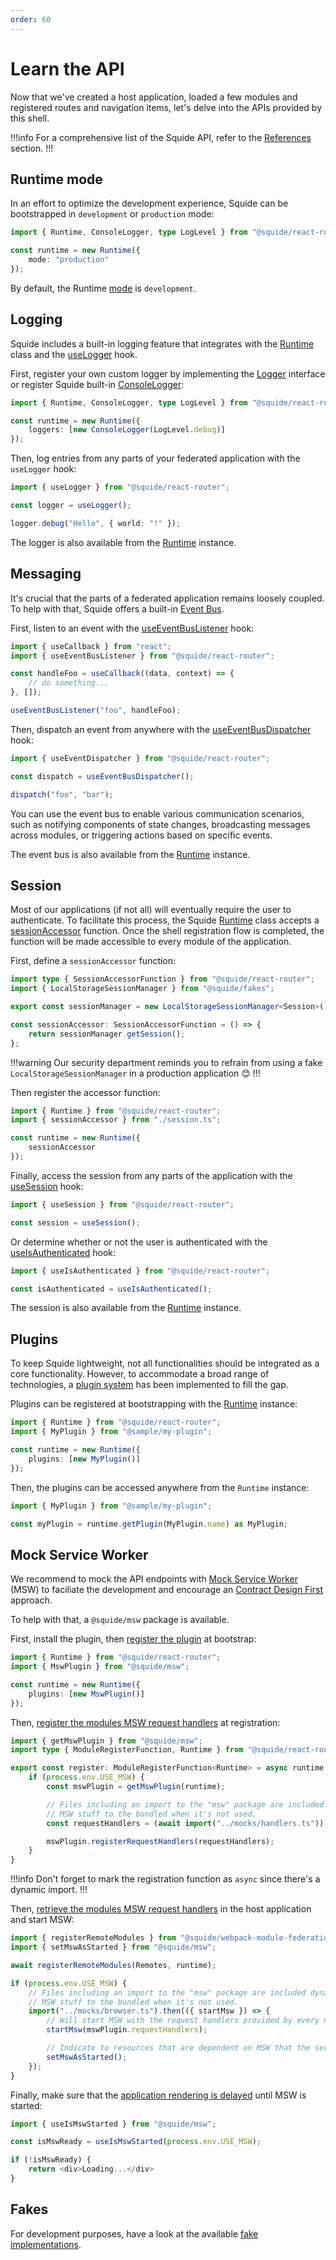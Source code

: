 ```yaml
---
order: 60
---
```


# Learn the API

Now that we've created a host application, loaded a few modules and registered routes and navigation items, let's delve into the APIs provided by this shell.

!!!info
For a comprehensive list of the Squide API, refer to the [References](/reference#api) section.
!!!

## Runtime mode

In an effort to optimize the development experience, Squide can be bootstrapped in `development` or `production` mode:

```ts host/src/bootstrap.tsx
import { Runtime, ConsoleLogger, type LogLevel } from "@squide/react-router";

const runtime = new Runtime({
    mode: "production"
});
```

By default, the Runtime [mode](../reference/runtime/runtime-class.md#change-the-runtime-mode) is `development`.

## Logging

Squide includes a built-in logging feature that integrates with the [Runtime](/reference/runtime/runtime-class.md) class and the [useLogger](/reference/runtime/useLogger.md) hook.

First, register your own custom logger by implementing the [Logger](/reference/logging/Logger.md) interface or register Squide built-in [ConsoleLogger](/reference/logging/ConsoleLogger):

```ts host/src/bootstrap.tsx
import { Runtime, ConsoleLogger, type LogLevel } from "@squide/react-router";

const runtime = new Runtime({
    loggers: [new ConsoleLogger(LogLevel.debug)]
});
```

Then, log entries from any parts of your federated application with the `useLogger` hook:

```ts
import { useLogger } from "@squide/react-router";

const logger = useLogger();

logger.debug("Hello", { world: "!" });
```

The logger is also available from the [Runtime](/reference/runtime/runtime-class.md#use-the-logger) instance.

## Messaging

It's crucial that the parts of a federated application remains loosely coupled. To help with that, Squide offers a built-in [Event Bus](/reference/messaging/EventBus.md).

First, listen to an event with the [useEventBusListener](/reference/messaging/useEventBusListener.md) hook:

```ts
import { useCallback } from "react";
import { useEventBusListener } from "@squide/react-router";

const handleFoo = useCallback((data, context) => {
    // do something...
}, []);

useEventBusListener("foo", handleFoo);
```

Then, dispatch an event from anywhere with the [useEventBusDispatcher](/reference/messaging/useEventBusDispatcher.md) hook:

```ts
import { useEventDispatcher } from "@squide/react-router";

const dispatch = useEventBusDispatcher();

dispatch("foo", "bar");
```

You can use the event bus to enable various communication scenarios, such as notifying components of state changes, broadcasting messages across modules, or triggering actions based on specific events.

The event bus is also available from the [Runtime](/reference/runtime/runtime-class.md#use-the-event-bus) instance.

## Session

Most of our applications (if not all) will eventually require the user to authenticate. To facilitate this process, the Squide [Runtime](/reference/runtime/runtime-class.md) class accepts a [sessionAccessor](/reference/fakes/LocalStorageSessionManager.md#integrate-with-a-runtime-instance) function. Once the shell registration flow is completed, the function will be made accessible to every module of the application.

First, define a `sessionAccessor` function:

```ts host/src/session.ts
import type { SessionAccessorFunction } from "@squide/react-router";
import { LocalStorageSessionManager } from "@squide/fakes";

export const sessionManager = new LocalStorageSessionManager<Session>();

const sessionAccessor: SessionAccessorFunction = () => {
    return sessionManager.getSession();
};
```

!!!warning
Our security department reminds you to refrain from using a fake `LocalStorageSessionManager` in a production application :blush:
!!!

Then register the accessor function:

```ts host/src/boostrap.tsx
import { Runtime } from "@squide/react-router";
import { sessionAccessor } from "./session.ts";

const runtime = new Runtime({
    sessionAccessor
});
```

Finally, access the session from any parts of the application with the [useSession](/reference/runtime/useSession.md) hook:

```ts
import { useSession } from "@squide/react-router";

const session = useSession();
```

Or determine whether or not the user is authenticated with the [useIsAuthenticated](/reference/session/useIsAuthenticated.md) hook:

```ts
import { useIsAuthenticated } from "@squide/react-router";

const isAuthenticated = useIsAuthenticated();
```

The session is also available from the [Runtime](/reference/runtime/runtime-class.md) instance.

## Plugins

To keep Squide lightweight, not all functionalities should be integrated as a core functionality. However, to accommodate a broad range of technologies, a [plugin system](../reference/plugins/plugin.md) has been implemented to fill the gap.

Plugins can be registered at bootstrapping with the [Runtime](../reference/runtime/runtime-class.md) instance:

```ts host/src/boostrap.tsx
import { Runtime } from "@squide/react-router";
import { MyPlugin } from "@sample/my-plugin";

const runtime = new Runtime({
    plugins: [new MyPlugin()]
});
```

Then, the plugins can be accessed anywhere from the `Runtime` instance:

```ts
import { MyPlugin } from "@sample/my-plugin";

const myPlugin = runtime.getPlugin(MyPlugin.name) as MyPlugin;
```

## Mock Service Worker

We recommend to mock the API endpoints with [Mock Service Worker](https://mswjs.io/) (MSW) to faciliate the development and encourage an [Contract Design First](https://devblogs.microsoft.com/ise/2023/05/08/design-api-first-with-typespec/) approach.

To help with that, a `@squide/msw` package is available.

First, install the plugin, then [register the plugin](../reference/msw/MswPlugin.md#register-the-msw-plugin) at bootstrap:

```ts host/src/boostrap.tsx
import { Runtime } from "@squide/react-router";
import { MswPlugin } from "@squide/msw";

const runtime = new Runtime({
    plugins: [new MswPlugin()]
});
```

Then, [register the modules MSW request handlers](../reference/msw/MswPlugin.md#register-request-handlers) at registration:

```ts !#12 remote-module/src/register.tsx
import { getMswPlugin } from "@squide/msw";
import type { ModuleRegisterFunction, Runtime } from "@squide/react-router"; 

export const register: ModuleRegisterFunction<Runtime> = async runtime => {
    if (process.env.USE_MSW) {
        const mswPlugin = getMswPlugin(runtime);

        // Files including an import to the "msw" package are included dynamically to prevent adding
        // MSW stuff to the bundled when it's not used.
        const requestHandlers = (await import("../mocks/handlers.ts")).requestHandlers;

        mswPlugin.registerRequestHandlers(requestHandlers);
    }
}
```

!!!info
Don't forget to mark the registration function as `async` since there's a dynamic import.
!!!

Then, [retrieve the modules MSW request handlers](../reference/msw/MswPlugin.md#retrieve-the-request-handlers) in the host application and start MSW:

```ts !#10,13
import { registerRemoteModules } from "@squide/webpack-module-federation";
import { setMswAsStarted } from "@squide/msw";

await registerRemoteModules(Remotes, runtime);

if (process.env.USE_MSW) {
    // Files including an import to the "msw" package are included dynamically to prevent adding
    // MSW stuff to the bundled when it's not used.
    import("../mocks/browser.ts").then(({ startMsw }) => {
        // Will start MSW with the request handlers provided by every module.
        startMsw(mswPlugin.requestHandlers);

        // Indicate to resources that are dependent on MSW that the service has been started.
        setMswAsStarted();
    });
}
```

Finally, make sure that the [application rendering is delayed](../reference/msw/useIsMswReady.md) until MSW is started:

```ts !#3 host/src/App.tsx
import { useIsMswStarted } from "@squide/msw";

const isMswReady = useIsMswStarted(process.env.USE_MSW);

if (!isMswReady) {
    return <div>Loading...</div>
}
```

## Fakes

For development purposes, have a look at the available [fake implementations](../reference/default.md#fakes).


